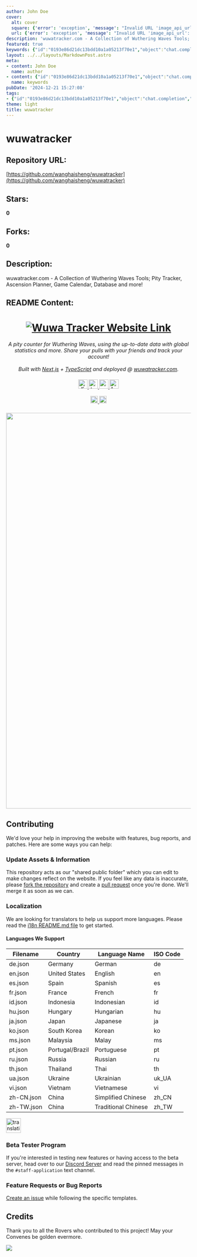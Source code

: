 ```yaml
---
author: John Doe
cover:
  alt: cover
  square: {'error': 'exception', 'message': "Invalid URL 'image_api_url': No scheme supplied. Perhaps you meant https://image_api_url?"}
  url: {'error': 'exception', 'message': "Invalid URL 'image_api_url': No scheme supplied. Perhaps you meant https://image_api_url?"}
description: 'wuwatracker.com - A Collection of Wuthering Waves Tools; Pity Tracker, Ascension Planner, Game Calendar, Database and more!'
featured: true
keywords: {"id":"0193e86d21dc13bdd10a1a05213f70e1","object":"chat.completion","created":1734771286,"model":"Qwen/Qwen2.5-7B-Instruct","choices":[{"index":0,"message":{"role":"assistant","content":"### Keywords:\n- Wuthering Waves\n- Pity Tracker\n- Ascension Planner\n- Game Calendar\n- Database\n- Wuwa Tracker\n- Next.js\n- TypeScript\n- Discord\n- Twitter\n- Reddit\n- Ko-fi\n- Crowdin\n- Localization\n- Beta Tester Program\n- Feature Requests\n- Bug Reports\n\n### Tags:\n- Web Application\n- Data Tracking\n- Online Community\n- Game Tools\n- Development\n- Open Source\n- Crowdsourcing\n- Translation\n- Beta Testing\n- Collaboration\n- Statistics"},"finish_reason":"stop"}],"usage":{"prompt_tokens":1398,"completion_tokens":114,"total_tokens":1512},"system_fingerprint":""}
layout: ../../layouts/MarkdownPost.astro
meta:
- content: John Doe
  name: author
- content: {"id":"0193e86d21dc13bdd10a1a05213f70e1","object":"chat.completion","created":1734771286,"model":"Qwen/Qwen2.5-7B-Instruct","choices":[{"index":0,"message":{"role":"assistant","content":"### Keywords:\n- Wuthering Waves\n- Pity Tracker\n- Ascension Planner\n- Game Calendar\n- Database\n- Wuwa Tracker\n- Next.js\n- TypeScript\n- Discord\n- Twitter\n- Reddit\n- Ko-fi\n- Crowdin\n- Localization\n- Beta Tester Program\n- Feature Requests\n- Bug Reports\n\n### Tags:\n- Web Application\n- Data Tracking\n- Online Community\n- Game Tools\n- Development\n- Open Source\n- Crowdsourcing\n- Translation\n- Beta Testing\n- Collaboration\n- Statistics"},"finish_reason":"stop"}],"usage":{"prompt_tokens":1398,"completion_tokens":114,"total_tokens":1512},"system_fingerprint":""}
  name: keywords
pubDate: '2024-12-21 15:27:08'
tags:
- {"id":"0193e86d21dc13bdd10a1a05213f70e1","object":"chat.completion","created":1734771286,"model":"Qwen/Qwen2.5-7B-Instruct","choices":[{"index":0,"message":{"role":"assistant","content":"### Keywords:\n- Wuthering Waves\n- Pity Tracker\n- Ascension Planner\n- Game Calendar\n- Database\n- Wuwa Tracker\n- Next.js\n- TypeScript\n- Discord\n- Twitter\n- Reddit\n- Ko-fi\n- Crowdin\n- Localization\n- Beta Tester Program\n- Feature Requests\n- Bug Reports\n\n### Tags:\n- Web Application\n- Data Tracking\n- Online Community\n- Game Tools\n- Development\n- Open Source\n- Crowdsourcing\n- Translation\n- Beta Testing\n- Collaboration\n- Statistics"},"finish_reason":"stop"}],"usage":{"prompt_tokens":1398,"completion_tokens":114,"total_tokens":1512},"system_fingerprint":""}
theme: light
title: wuwatracker
---
```


# wuwatracker

## Repository URL: 
[https://github.com/wanghaisheng/wuwatracker](https://github.com/wanghaisheng/wuwatracker)

## Stars: 
**0**

## Forks: 
**0**

## Description: 
wuwatracker.com - A Collection of Wuthering Waves Tools; Pity Tracker, Ascension Planner, Game Calendar, Database and more!

## README Content: 
<h1 align="center">
  <a href="https://wuwatracker.com">
    <picture>
      <source media="(prefers-color-scheme: dark)" srcset="./img/logo-white.png">
      <source media="(prefers-color-scheme: light)" srcset="./img/logo-black.png">
      <img alt="Wuwa Tracker Website Link" src="./img/logo-white.png">
    </picture>
  </a>
</h1>

<p align="center">
  <i>A pity counter for Wuthering Waves, using the up-to-date data with global statistics and more. Share your pulls with your friends and track your account!</i><br><br>
  <i>Built with <a href="https://nextjs.org/">Next.js</a> + <a href="https://www.typescriptlang.org/">TypeScript</a> and deployed  @ <a href="https://wuwatracker.com">wuwatracker.com</a>.</i>
</p>

<h5 align="center">
  <a href="https://discord.gg/mADnEXwZGT">
    <img src="https://img.shields.io/badge/Discord-7289DA?style=flat&logo=discord&logoColor=white" alt="discord" style="height: 25px;">
  </a>
  <a href="https://x.com/wuwatracker">
    <img src="https://img.shields.io/twitter/follow/wuwatracker" alt="twitter" style="height: 25px;">
  </a>
  <a href="https://www.reddit.com/r/wuwatracker/">
    <img src="https://img.shields.io/badge/Reddit-FF4500?style=flat&logo=reddit&logoColor=white" alt="reddit" style="height: 25px;">
  </a>
  <a href="https://ko-fi.com/luzefiru">
    <img src="https://img.shields.io/badge/Ko--fi-F16061?style=flat&logo=ko-fi&logoColor=white" alt="ko-fi" style="height: 25px;">
  </a>
  <br>
  <br>
  <a href="https://github.com/Luzefiru/wuwatracker/deployments/Production">
    <img src="https://img.shields.io/github/deployments/luzefiru/wuwatracker/production?label=vercel&logo=vercel&logoColor=white" alt="deployment status" style="height: 20px;">
  </a>
  <img src="https://img.shields.io/badge/Crowdin-2E3340.svg?style=flat&logo=Crowdin&logoColor=white" alt="translation provider" style="height: 20px;"/>
</h5>

<img width="1080" src="./img/README-banner.png" />

## Contributing

We'd love your help in improving the website with features, bug reports, and patches. Here are some ways you can help:

### Update Assets & Information

This repository acts as our "shared public folder" which you can edit to make changes reflect on the website. If you feel like any data is inaccurate, please [fork the repository](https://github.com/Luzefiru/wuwatracker/fork) and create a [pull request](https://github.com/Luzefiru/wuwatracker/compare) once you're done. We'll merge it as soon as we can.

### Localization

We are looking for translators to help us support more languages. Please read the [i18n README.md file](https://github.com/Luzefiru/wuwatracker/tree/main/i18n) to get started.

#### Languages We Support

| Filename   | Country         | Language Name       | ISO Code |
| ---------- | --------------- | ------------------- | -------- |
| de.json    | Germany         | German              | de       |
| en.json    | United States   | English             | en       |
| es.json    | Spain           | Spanish             | es       |
| fr.json    | France          | French              | fr       |
| id.json    | Indonesia       | Indonesian          | id       |
| hu.json    | Hungary         | Hungarian           | hu       |
| ja.json    | Japan           | Japanese            | ja       |
| ko.json    | South Korea     | Korean              | ko       |
| ms.json    | Malaysia        | Malay               | ms       |
| pt.json    | Portugal/Brazil | Portuguese          | pt       |
| ru.json    | Russia          | Russian             | ru       |
| th.json    | Thailand        | Thai                | th       |
| ua.json    | Ukraine         | Ukrainian           | uk_UA    |
| vi.json    | Vietnam         | Vietnamese          | vi       |
| zh-CN.json | China           | Simplified Chinese  | zh_CN    |
| zh-TW.json | China           | Traditional Chinese | zh_TW    |

<a href="https://discord.gg/mADnEXwZGT">
  <img src="https://img.shields.io/badge/Crowdin-2E3340.svg?style=flat&logo=Crowdin&logoColor=white" alt="translation provider" style="height: 40px;"/>
</a>

### Beta Tester Program

If you're interested in testing new features or having access to the beta server, head over to our [Discord Server](https://discord.gg/mADnEXwZGT) and read the pinned messages in the `#staff-application` text channel.

### Feature Requests or Bug Reports

[Create an issue](https://github.com/Luzefiru/wuwatracker/issues/new/choose) while following the specific templates.

## Credits

Thank you to all the Rovers who contributed to this project! May your Convenes be golden evermore.

<a href="https://github.com/luzefiru/wuwatracker/graphs/contributors">
  <img src="https://contrib.rocks/image?repo=luzefiru/wuwatracker" />
</a>

